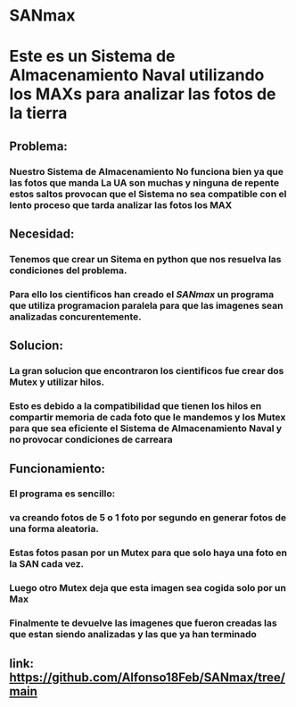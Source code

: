 # SANmax
# Este es un Sistema de Almacenamiento Naval utilizando los MAXs para analizar las fotos de la tierra
## Problema:
###  Nuestro Sistema de Almacenamiento No funciona bien ya que las fotos que manda La UA son muchas y ninguna de repente estos saltos provocan que el Sistema no sea compatible con el lento proceso que tarda analizar las fotos los MAX
## Necesidad:
### Tenemos que crear un Sitema en python que nos resuelva las condiciones del problema. 
### Para ello los cientificos han creado el *SANmax* un programa que utiliza programacion paralela para que las imagenes sean analizadas concurentemente.
## Solucion:
### La gran solucion que encontraron los cientificos fue crear dos Mutex y utilizar hilos.
### Esto es debido a la compatibilidad que tienen los hilos en compartir memoria de cada foto que le mandemos y los Mutex para que sea eficiente el Sistema de Almacenamiento Naval y no provocar condiciones de carreara
## Funcionamiento:
### El programa es sencillo:
### va creando fotos de 5 o 1 foto por segundo en generar fotos de una forma aleatoria.
### Estas fotos pasan por un Mutex para que solo haya una foto en la SAN cada vez.
### Luego otro Mutex deja que esta imagen sea cogida solo por un Max
### Finalmente te devuelve las imagenes que fueron creadas las que estan siendo analizadas y las que ya han terminado
## link: https://github.com/Alfonso18Feb/SANmax/tree/main
